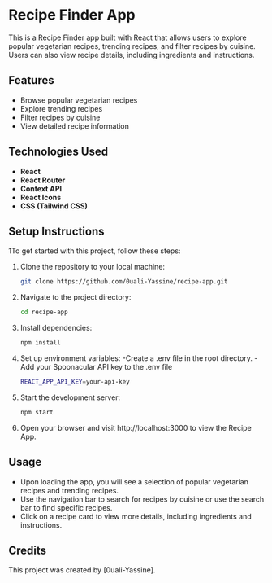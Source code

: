 # Recipe Finder App

This is a Recipe Finder app built with React that allows users to explore popular vegetarian recipes, trending recipes, and filter recipes by cuisine. Users can also view recipe details, including ingredients and instructions.

## Features

- Browse popular vegetarian recipes
- Explore trending recipes
- Filter recipes by cuisine
- View detailed recipe information

## Technologies Used

- **React**
- **React Router**
- **Context API**
- **React Icons**
- **CSS (Tailwind CSS)**

## Setup Instructions

1To get started with this project, follow these steps:

1. Clone the repository to your local machine:

   ```bash
   git clone https://github.com/0uali-Yassine/recipe-app.git

2. Navigate to the project directory:
    ```bash
    cd recipe-app

3. Install dependencies:
    ```bash
    npm install

4. Set up environment variables:
    -Create a .env file in the root directory.
    -Add your Spoonacular API key to the .env file
    ```bash
    REACT_APP_API_KEY=your-api-key

5. Start the development server:
    ```bash
    npm start
6. Open your browser and visit http://localhost:3000 to view the Recipe App.

## Usage

- Upon loading the app, you will see a selection of popular vegetarian recipes and trending recipes.
- Use the navigation bar to search for recipes by cuisine or use the search bar to find specific recipes.
- Click on a recipe card to view more details, including ingredients and instructions.

## Credits

This project was created by [0uali-Yassine].

